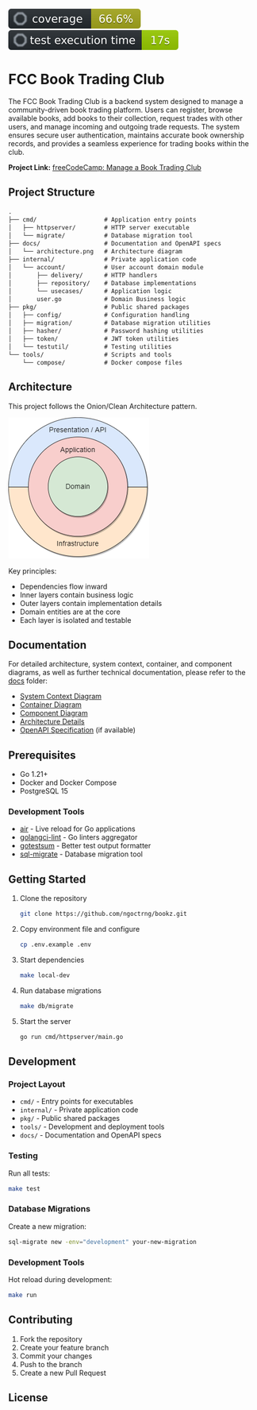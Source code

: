 ![coverage](docs/coverage.svg) ![coverage](docs/time.svg)

# FCC Book Trading Club

The FCC Book Trading Club is a backend system designed to manage a community-driven book trading platform. Users can register, browse available books, add books to their collection, request trades with other users, and manage incoming and outgoing trade requests. The system ensures secure user authentication, maintains accurate book ownership records, and provides a seamless experience for trading books within the club.

**Project Link:** [freeCodeCamp: Manage a Book Trading Club](https://www.freecodecamp.org/learn/coding-interview-prep/take-home-projects/manage-a-book-trading-club)

## Project Structure

```
.
├── cmd/                   # Application entry points
│   ├── httpserver/        # HTTP server executable
│   └── migrate/           # Database migration tool
├── docs/                  # Documentation and OpenAPI specs
│   └── architecture.png   # Architecture diagram
├── internal/              # Private application code
│   └── account/           # User account domain module
│       ├── delivery/      # HTTP handlers
│       ├── repository/    # Database implementations
│       └── usecases/      # Application logic
│       user.go            # Domain Business logic
├── pkg/                   # Public shared packages
│   ├── config/            # Configuration handling
│   ├── migration/         # Database migration utilities
│   ├── hasher/            # Password hashing utilities
│   ├── token/             # JWT token utilities
│   └── testutil/          # Testing utilities
└── tools/                 # Scripts and tools
    └── compose/           # Docker compose files
```

## Architecture

This project follows the Onion/Clean Architecture pattern.

![](docs/architecture.png)

Key principles:
- Dependencies flow inward
- Inner layers contain business logic
- Outer layers contain implementation details
- Domain entities are at the core
- Each layer is isolated and testable

## Documentation

For detailed architecture, system context, container, and component diagrams, as well as further technical documentation, please refer to the [docs](docs/) folder:

- [System Context Diagram](docs/diagrams/system-context.svg)
- [Container Diagram](docs/diagrams/container.svg)
- [Component Diagram](docs/diagrams/component.svg)
- [Architecture Details](docs/architecture.md)
- [OpenAPI Specification](docs/openapi.yaml) (if available)

## Prerequisites

- Go 1.21+
- Docker and Docker Compose
- PostgreSQL 15

### Development Tools

- [air](https://github.com/air-verse/air) - Live reload for Go applications
- [golangci-lint](https://golangci-lint.run/) - Go linters aggregator
- [gotestsum](https://github.com/gotestyourself/gotestsum) - Better test output formatter
- [sql-migrate](https://github.com/rubenv/sql-migrate) - Database migration tool

## Getting Started

1. Clone the repository

    ```bash
    git clone https://github.com/ngoctrng/bookz.git
    ```

2. Copy environment file and configure

    ```bash
    cp .env.example .env
    ```

3. Start dependencies

    ```bash
    make local-dev
    ```

4. Run database migrations

    ```bash
    make db/migrate
    ```

5. Start the server

    ```bash
    go run cmd/httpserver/main.go
    ```

## Development

### Project Layout

- `cmd/` - Entry points for executables
- `internal/` - Private application code
- `pkg/` - Public shared packages
- `tools/` - Development and deployment tools
- `docs/` - Documentation and OpenAPI specs

### Testing

Run all tests:
```bash
make test
```

### Database Migrations

Create a new migration:
```bash
sql-migrate new -env="development" your-new-migration
```

### Development Tools

Hot reload during development:
```bash
make run
```

## Contributing

1. Fork the repository
2. Create your feature branch
3. Commit your changes
4. Push to the branch
5. Create a new Pull Request

## License
